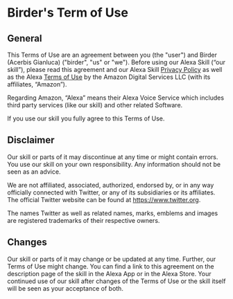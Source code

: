 # Birder's Term of Use

## General
This Terms of Use are an agreement between you (the "user") and Birder (Acerbis Gianluca) ("birder", "us" or "we"). Before using our Alexa Skill (“our skill”), please read this agreement and our Alexa Skill [Privacy Policy](https://github.com/acerbisgianluca/alexa-twitter/blob/feat/add-legals/PRIVACY.md) as well as the Alexa [Terms of Use](https://www.amazon.com/gp/help/customer/display.html?nodeId=201809740) by the Amazon Digital Services LLC (with its affiliates, “Amazon”).

Regarding Amazon, “Alexa” means their Alexa Voice Service which includes third party services (like our skill) and other related Software.

If you use our skill you fully agree to this Terms of Use.

## Disclaimer
Our skill or parts of it may discontinue at any time or might contain errors. You use our skill on your own responsibility. Any information should not be seen as an advice.

We are not affiliated, associated, authorized, endorsed by, or in any way officially connected with Twitter, or any of its subsidiaries or its affiliates. The official Twitter website can be found at https://www.twitter.org.

The names Twitter as well as related names, marks, emblems and images are registered trademarks of their respective owners.

## Changes
Our skill or parts of it may change or be updated at any time. Further, our Terms of Use might change. You can find a link to this agreement on the description page of the skill in the Alexa App or in the Alexa Store. Your continued use of our skill after changes of the Terms of Use or the skill itself will be seen as your acceptance of both.
